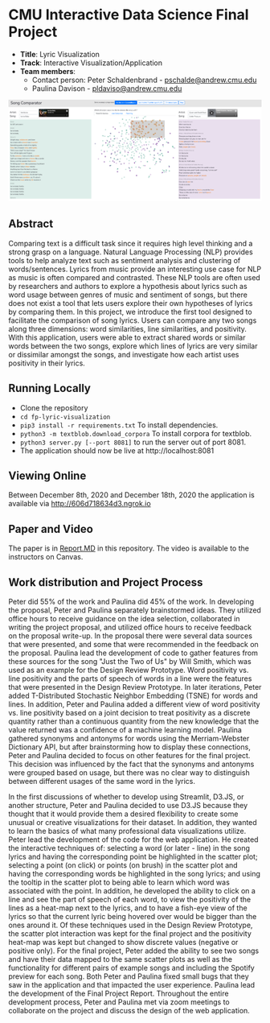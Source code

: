 # CMU Interactive Data Science Final Project

* **Title**: Lyric Visualization
* **Track**: Interactive Visualization/Application
* **Team members**:
  * Contact person: Peter Schaldenbrand - pschalde@andrew.cmu.edu
  * Paulina Davison - pldaviso@andrew.cmu.edu

![A screenshot of the application.](app_screenshot.png)

## Abstract

Comparing text is a difficult task since it requires high level thinking and a strong grasp on a language.  Natural Language Processing (NLP) provides tools to help analyze text such as sentiment analysis and clustering of words/sentences.  Lyrics from music provide an interesting use case for NLP as music is often compared and contrasted.  These NLP tools are often used by researchers and authors to explore a hypothesis about lyrics such as word usage between genres of music and sentiment of songs, but there does not exist a tool that lets users explore their own hypotheses of lyrics by comparing them.  In this project, we introduce the first tool designed to facilitate the comparison of song lyrics.  Users can compare any two songs along three dimensions: word similarities, line similarities, and positivity.  With this application, users were able to extract shared words or similar words between the two songs, explore which lines of lyrics are very similar or dissimilar amongst the songs, and investigate how each artist uses positivity in their lyrics.

## Running Locally
- Clone the repository
- `cd fp-lyric-visualization`
- `pip3 install -r requirements.txt` To install dependencies.
- `python3 -m textblob.download_corpora` To install corpora for textblob.
- `python3 server.py [--port 8081]` to run the server out of port 8081.
- The application should now be live at http://localhost:8081

## Viewing Online
Between December 8th, 2020 and December 18th, 2020 the application is available via http://606d718634d3.ngrok.io

## Paper and Video
The paper is in [Report.MD](https://github.com/CMU-IDS-2020/fp-lyric-visualization/blob/main/Report.md) in this repository.
The video is available to the instructors on Canvas.

## Work distribution and Project Process
Peter did 55% of the work and Paulina did 45% of the work. In developing the proposal, Peter and Paulina separately brainstormed ideas. They utilized office hours to receive guidance on the idea selection, collaborated in writing the project proposal, and utilized office hours to receive feedback on the proposal write-up. In the proposal there were several data sources that were presented, and some that were recommended in the feedback on the proposal. Paulina lead the development of code to gather features from these sources for the song "Just the Two of Us" by Will Smith, which was used as an example for the Design Review Prototype. Word positivity vs. line positivity and the parts of speech of words in a line were the features that were presented in the Design Review Prototype. In later iterations, Peter added T-Distributed Stochastic Neighbor Embedding (TSNE) for words and lines. In addition, Peter and Paulina added a different view of word positivity vs. line positivity based on a joint decision to treat positivity as a discrete quantity rather than a continuous quantity from the new knowledge that the value returned was a confidence of a machine learning model. Paulina gathered synonyms and antonyms for words using the Merriam-Webster Dictionary API, but after brainstorming how to display these connections, Peter and Paulina decided to focus on other features for the final project. This decision was influenced by the fact that the synonyms and antonyms were grouped based on usage, but there was no clear way to distinguish between different usages of the same word in the lyrics.

In the first discussions of whether to develop using Streamlit, D3.JS, or another structure, Peter and Paulina decided to use D3.JS because they thought that it would provide them a desired flexibility to create some unusual or creative visualizations for their dataset. In addition, they wanted to learn the basics of what many professional data visualizations utilize. Peter lead the development of the code for the web application. He created the interactive techniques of: selecting a word (or later - line) in the song lyrics and having the corresponding point be highlighted in the scatter plot; selecting a point (on click) or points (on brush) in the scatter plot and having the corresponding words be highlighted in the song lyrics; and using the tooltip in the scatter plot to being able to learn which word was associated with the point. In addition, he developed the ability to click on a line and see the part of speech of each word, to view the positivity of the lines as a heat-map next to the lyrics, and to have a fish-eye view of the lyrics so that the current lyric being hovered over would be bigger than the ones around it. Of these techniques used in the Design Review Prototype, the scatter plot interaction was kept for the final project and the positivity heat-map was kept but changed to show discrete values (negative or positive only). For the final project, Peter added the ability to see two songs and have their data mapped to the same scatter plots as well as the functionality for different pairs of example songs and including the Spotify preview for each song. Both Peter and Paulina fixed small bugs that they saw in the application and that impacted the user experience. Paulina lead the development of the Final Project Report. Throughout the entire development process, Peter and Paulina met via zoom meetings to collaborate on the project and discuss the design of the web application.
